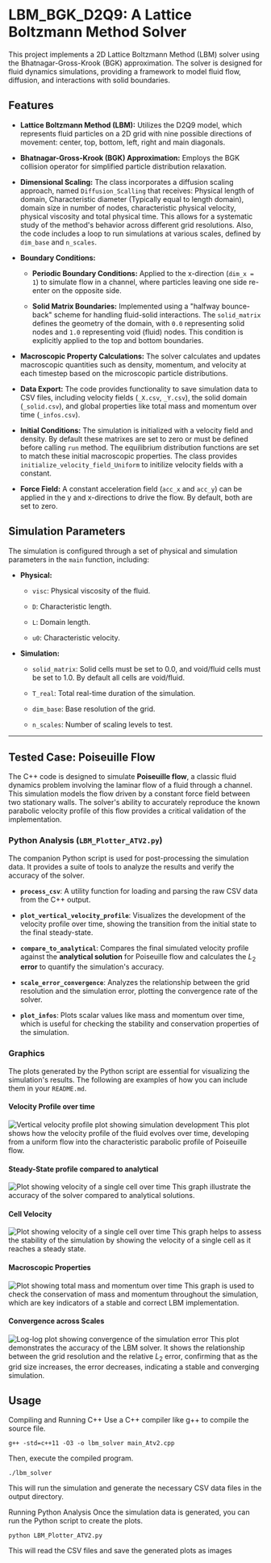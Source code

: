 # LBM_BGK_D2Q9: A Lattice Boltzmann Method Solver

This project implements a 2D Lattice Boltzmann Method (LBM) solver using the Bhatnagar-Gross-Krook (BGK) approximation. The solver is designed for fluid dynamics simulations, providing a framework to model fluid flow, diffusion, and interactions with solid boundaries.

## Features

* **Lattice Boltzmann Method (LBM):** Utilizes the D2Q9 model, which represents fluid particles on a 2D grid with nine possible directions of movement: center, top, bottom, left, right and main diagonals.

* **Bhatnagar-Gross-Krook (BGK) Approximation:** Employs the BGK collision operator for simplified particle distribution relaxation.

* **Dimensional Scaling:** The class incorporates a diffusion scaling approach, named `Diffusion_Scalling` that receives: Physical length of domain, Characteristic diameter (Typically equal to length domain),  domain size in number of nodes, characteristic physical velocity, physical viscosity and total physical time. This allows for a systematic study of the method's behavior across different grid resolutions. Also, the code includes a loop to run simulations at various scales, defined by `dim_base` and `n_scales`. 

* **Boundary Conditions:**

    * **Periodic Boundary Conditions:** Applied to the x-direction (`dim_x = 1`) to simulate flow in a channel, where particles leaving one side re-enter on the opposite side.

    * **Solid Matrix Boundaries:** Implemented using a "halfway bounce-back" scheme for handling fluid-solid interactions. The `solid_matrix` defines the geometry of the domain, with `0.0` representing solid nodes and `1.0` representing void (fluid) nodes. This condition is explicitly applied to the top and bottom boundaries.

* **Macroscopic Property Calculations:** The solver calculates and updates macroscopic quantities such as density, momentum, and velocity at each timestep based on the microscopic particle distributions.

* **Data Export:** The code provides functionality to save simulation data to CSV files, including velocity fields (`_X.csv`, `_Y.csv`), the solid domain (`_solid.csv`), and global properties like total mass and momentum over time (`_infos.csv`).

* **Initial Conditions:** The simulation is initialized with a velocity field and density. By default these matrixes are set to zero or must be defined before calling `run` method. The equilibrium distribution functions are set to match these initial macroscopic properties. The class provides `initialize_velocity_field_Uniform` to initilize velocity fields with a constant.

* **Force Field:** A constant acceleration field (`acc_x` and `acc_y`) can be applied in the y and x-directions to drive the flow. By default, both are set to zero.

## Simulation Parameters

The simulation is configured through a set of physical and simulation parameters in the `main` function, including:

* **Physical:**

    * `visc`: Physical viscosity of the fluid.

    * `D`: Characteristic length.

    * `L`: Domain length.

    * `u0`: Characteristic velocity.

* **Simulation:**

    * `solid_matrix`: Solid cells must be set to 0.0, and void/fluid cells must be set to 1.0. By default all cells are void/fluid.
      
    * `T_real`: Total real-time duration of the simulation.

    * `dim_base`: Base resolution of the grid.

    * `n_scales`: Number of scaling levels to test.
  

---

## Tested Case: Poiseuille Flow

The C++ code is designed to simulate **Poiseuille flow**, a classic fluid dynamics problem involving the laminar flow of a fluid through a channel. This simulation models the flow driven by a constant force field between two stationary walls. The solver's ability to accurately reproduce the known parabolic velocity profile of this flow provides a critical validation of the implementation.

### Python Analysis (`LBM_Plotter_ATV2.py`)

The companion Python script is used for post-processing the simulation data. It provides a suite of tools to analyze the results and verify the accuracy of the solver.

* **`process_csv`**: A utility function for loading and parsing the raw CSV data from the C++ output.

* **`plot_vertical_velocity_profile`**: Visualizes the development of the velocity profile over time, showing the transition from the initial state to the final steady-state.

* **`compare_to_analytical`**: Compares the final simulated velocity profile against the **analytical solution** for Poiseuille flow and calculates the $L_2$ **error** to quantify the simulation's accuracy.

* **`scale_error_convergence`**: Analyzes the relationship between the grid resolution and the simulation error, plotting the convergence rate of the solver.

* **`plot_infos`**: Plots scalar values like mass and momentum over time, which is useful for checking the stability and conservation properties of the simulation.

### Graphics

The plots generated by the Python script are essential for visualizing the simulation's results. The following are examples of how you can include them in your `README.md`.


#### Velocity Profile over time
![Vertical velocity profile plot showing simulation development](vertical_velocity_profile.png)
This plot shows how the velocity profile of the fluid evolves over time, developing from a uniform flow into the characteristic parabolic profile of Poiseuille flow.

#### Steady-State profile compared to analytical
![Plot showing velocity of a single cell over time](compare_to_analytical.png)
This graph illustrate the accuracy of the solver compared to analytical solutions.

#### Cell Velocity
![Plot showing velocity of a single cell over time](cell_velocity_time_series.png)
This graph helps to assess the stability of the simulation by showing the velocity of a single cell as it reaches a steady state.

#### Macroscopic Properties 
![Plot showing total mass and momentum over time](global_infos.png)
This graph is used to check the conservation of mass and momentum throughout the simulation, which are key indicators of a stable and correct LBM implementation.

#### Convergence across Scales
![Log-log plot showing convergence of the simulation error](scale_error_convergence.png)
This plot demonstrates the accuracy of the LBM solver. It shows the relationship between the grid resolution and the relative $L_2$ error, confirming that as the grid size increases, the error decreases, indicating a stable and converging simulation.

## Usage

Compiling and Running C++
Use a C++ compiler like g++ to compile the source file.

`g++ -std=c++11 -O3 -o lbm_solver main_Atv2.cpp`

Then, execute the compiled program.

`./lbm_solver`

This will run the simulation and generate the necessary CSV data files in the output directory.

Running Python Analysis
Once the simulation data is generated, you can run the Python script to create the plots.

`python LBM_Plotter_ATV2.py`

This will read the CSV files and save the generated plots as images
